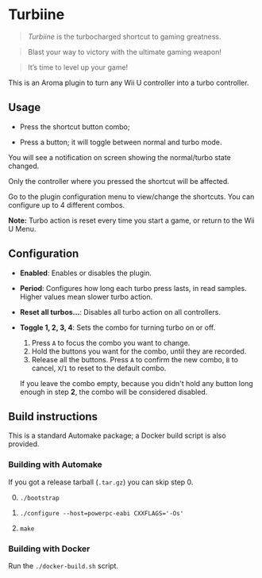 # Turbiine

> *Turbiine* is the turbocharged shortcut to gaming greatness.

> Blast your way to victory with the ultimate gaming weapon!

> It’s time to level up your game!

This is an Aroma plugin to turn any Wii U controller into a turbo controller.


## Usage

  - Press the shortcut button combo;

  - Press a button; it will toggle between normal and turbo mode.

You will see a notification on screen showing the normal/turbo state changed.

Only the controller where you pressed the shortcut will be affected.

Go to the plugin configuration menu to view/change the shortcuts. You can configure up to
4 different combos.

**Note:** Turbo action is reset every time you start a game, or return to the Wii U Menu.


## Configuration

- **Enabled**: Enables or disables the plugin.

- **Period**: Configures how long each turbo press lasts, in read samples. Higher values
  mean slower turbo action.

- **Reset all turbos...**: Disables all turbo action on all controllers.

- **Toggle 1, 2, 3, 4**: Sets the combo for turning turbo on or off.

    1. Press `A` to focus the combo you want to change.
    2. Hold the buttons you want for the combo, until they are recorded.
    3. Release all the buttons. Press `A` to confirm the new combo, `B` to cancel, `X`/`1`
       to reset to the default combo.

    If you leave the combo empty, because you didn't hold any button long enough in step
    **2**, the combo will be considered disabled.


## Build instructions

This is a standard Automake package; a Docker build script is also provided.


### Building with Automake

If you got a release tarball (`.tar.gz`) you can skip step 0.

0. `./bootstrap`

1. `./configure --host=powerpc-eabi CXXFLAGS='-Os'`

2. `make`


### Building with Docker

Run the `./docker-build.sh` script.

